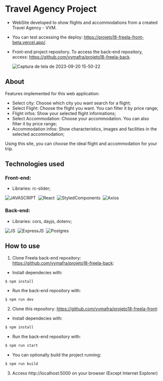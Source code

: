 # Travel Agency Project

- WebSite developed to show flights and accommodations from a created Travel Agency - VVM.
- You can test accessing the deploy: https://projeto18-freela-front-beta.vercel.app/.
- Front-end project repository. To access the back-end repository, access: https://github.com/vvmafra/projeto18-freela-back.

  ![Captura de tela de 2023-09-20 15-50-22](https://github.com/vvmafra/projeto18-freela-front/assets/121946512/7e2b0986-a386-4e38-86b1-91937e3d9e6d)


## About
Features implemented for this web application:
- Select city: Choose which city you want search for a flight;
- Select Flight: Choose the flight you want. You can filter it by price range;
- Flight infos: Show your selected flight informations;
- Select Accommodation: Choose your accommodation. You can also filter it by price range;
- Accommodation infos: Show characteristics, images and facilities in the selected accommodation;

Using this site, you can choose the ideal flight and accommodation for your trip.

## Technologies used

### Front-end:
- Libraries: rc-slider;


![JAVASCRIPT](https://img.shields.io/badge/JavaScript-F7DF1E?style=for-the-badge&logo=javascript&logoColor=black)&nbsp;
![React](https://img.shields.io/badge/React-20232A?style=for-the-badge&logo=react&logoColor=61DAFB)&nbsp;
![StyledComponents]( https://img.shields.io/badge/styled--components-DB7093?style=for-the-badge&logo=styled-components&logoColor=white)&nbsp;
![Axios](https://img.shields.io/badge/axios-671ddf?&style=for-the-badge&logo=axios&logoColor=white)&nbsp;


### Back-end:
- Libraries: cors, dayjs, dotenv;

![JS](https://img.shields.io/badge/JavaScript-323330?style=for-the-badge&logo=javascript&logoColor=F7DF1E)&nbsp;
![ExpressJS](https://img.shields.io/badge/Express%20js-000000?style=for-the-badge&logo=express&logoColor=white)&nbsp;
![Postgres](https://img.shields.io/badge/PostgreSQL-316192?style=for-the-badge&logo=postgresql&logoColor=white)&nbsp;

## How to use

1. Clone Freela back-end repository: https://github.com/vvmafra/projeto18-freela-back:
- Install dependecies with: 
```bash
$ npm install
```

- Run the back-end repository with:
```bash
$ npm run dev
```

2. Clone this repository: https://github.com/vvmafra/projeto18-freela-front:
- Install dependecies with:
```bash
$ npm install
```
  
- Run the back-end repository with:
```bash
$ npm run start
```

- You can optionally build the project running:
```bash
$ npm run build
```
  
3. Access http://localhost:5000 on your browser (Except Internet Explorer)
